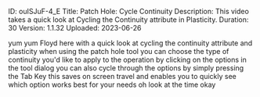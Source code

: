 ID: ouISJuF-4_E
Title: Patch Hole: Cycle Continuity
Description: This video takes a quick look at Cycling the Continuity attribute in Plasticity.
Duration: 30
Version: 1.1.32
Uploaded: 2023-06-26

yum yum
Floyd here with a quick look at cycling
the continuity attribute and plasticity
when using the patch hole tool you can
choose the type of continuity you'd like
to apply to the operation by clicking on
the options in the tool dialog you can
also cycle through the options by simply
pressing the Tab Key this saves on
screen travel and enables you to quickly
see which option works best for your
needs oh look at the time
okay

